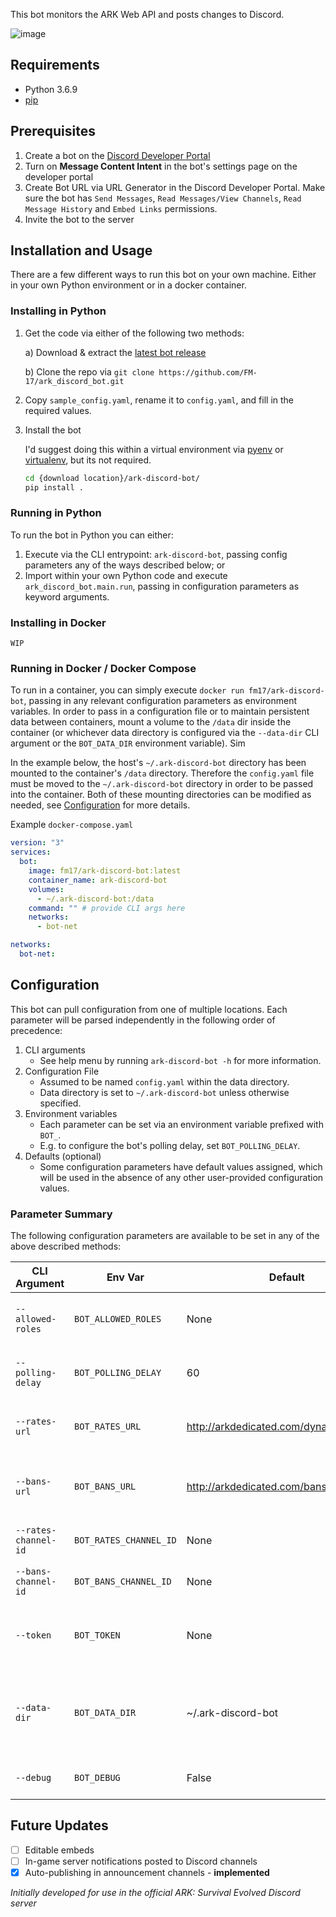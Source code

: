 This bot monitors the ARK Web API and posts changes to Discord.

![image](https://user-images.githubusercontent.com/82160306/143663008-ae44ae7a-4499-4abe-9568-89109f390128.png)

## Requirements
- Python 3.6.9
- [pip](https://pip.pypa.io/en/latest/installation/)

## Prerequisites
1. Create a bot on the [Discord Developer Portal](https://discordapp.com/developers/)
2. Turn on **Message Content Intent** in the bot's settings page on the developer portal
3. Create Bot URL via URL Generator in the Discord Developer Portal. Make sure the bot has `Send Messages`, `Read Messages/View Channels`, `Read Message History` and `Embed Links` permissions.
4. Invite the bot to the server

## Installation and Usage
There are a few different ways to run this bot on your own machine. Either in your own Python environment or in a docker container.

### Installing in Python
1. Get the code via either of the following two methods:

    a) Download & extract the [latest bot release](https://github.com/FM-17/ark_discord_bot/releases/latest)

    b) Clone the repo via `git clone https://github.com/FM-17/ark_discord_bot.git` 

2. Copy `sample_config.yaml`, rename it to `config.yaml`, and fill in the required values.
3. Install the bot
    
    I'd suggest doing this within a virtual environment via [pyenv](https://github.com/pyenv/pyenv) or [virtualenv](https://pypi.org/project/virtualenv/), but its not required.
    ```bash
    cd {download location}/ark-discord-bot/
    pip install .
    ```

### Running in Python
To run the bot in Python you can either:
1. Execute via the CLI entrypoint: `ark-discord-bot`, passing config parameters any of the ways described below; or
2. Import within your own Python code and execute `ark_discord_bot.main.run`, passing in configuration parameters as keyword arguments.

### Installing in Docker
`WIP`
  
### Running in Docker / Docker Compose
To run in a container, you can simply execute `docker run fm17/ark-discord-bot`, passing in any relevant configuration parameters as environment variables. In order to pass in a configuration file or to maintain persistent data between containers, mount a volume to the `/data` dir inside the container (or whichever data directory is configured via the `--data-dir` CLI argument or the `BOT_DATA_DIR` environment variable). Sim

In the example below, the host's `~/.ark-discord-bot` directory has been mounted to the container's `/data` directory. Therefore the `config.yaml` file must be moved to the `~/.ark-discord-bot` directory in order to be passed into the container. Both of these mounting directories can be modified as needed, see [Configuration](#configuration) for more details.

Example `docker-compose.yaml`
```yaml
version: "3"
services:
  bot:
    image: fm17/ark-discord-bot:latest
    container_name: ark-discord-bot
    volumes:
      - ~/.ark-discord-bot:/data
    command: "" # provide CLI args here
    networks:
      - bot-net

networks:
  bot-net:
```

## Configuration
This bot can pull configuration from one of multiple locations. Each parameter will be parsed independently in the following order of precedence:
1. CLI arguments
    - See help menu by running `ark-discord-bot -h` for more information.
2. Configuration File
    - Assumed to be named `config.yaml` within the data directory.
    - Data directory is set to `~/.ark-discord-bot` unless otherwise specified.
3. Environment variables
    - Each parameter can be set via an environment variable prefixed with `BOT_`.
    - E.g. to configure the bot's polling delay, set `BOT_POLLING_DELAY`.
4. Defaults (optional)
    - Some configuration parameters have default values assigned, which will be used
    in the absence of any other user-provided configuration values. 


### Parameter Summary
The following configuration parameters are available to be set in any of the above described methods:

| CLI Argument           | Env Var                  | Default                                   | Required | Description     |
| ---------------------- | ------------------------ | ----------------------------------------- | -------- | --------------- |
| `--allowed-roles`      | `BOT_ALLOWED_ROLES`      | None                                      | No       | Roles permitted to use bot commands |
| `--polling-delay`      | `BOT_POLLING_DELAY`      | 60                                        | No       | Delay between each API check |
| ``--rates-url``        | ``BOT_RATES_URL``        | http://arkdedicated.com/dynamicconfig.ini | No       | API endpoint to check for server rates |
| ``--bans-url``         | ``BOT_BANS_URL``         | http://arkdedicated.com/bansummary.txt    | No       | API endpoint to check for a ban summary |
| ``--rates-channel-id`` | ``BOT_RATES_CHANNEL_ID`` | None                                      | Yes      | Channel ID to post rates in |
| ``--bans-channel-id``  | ``BOT_BANS_CHANNEL_ID``  | None                                      | Yes      | Channel ID to post ban summary in |
| ``--token ``           | ``BOT_TOKEN``            | None                                      | Yes      | Bot token (from Discord Developer Portal) |
| ``--data-dir``         | ``BOT_DATA_DIR``         | ~/.ark-discord-bot                        | No       | Directory that will contain bot data, such as the `config.yaml` file |
| ``--debug``            | ``BOT_DEBUG``            | False                                     | No       | Enables debug logging |

## Future Updates
- [ ] Editable embeds
- [ ] In-game server notifications posted to Discord channels
- [x] Auto-publishing in announcement channels - **implemented**

*Initially developed for use in the official ARK: Survival Evolved Discord server*
